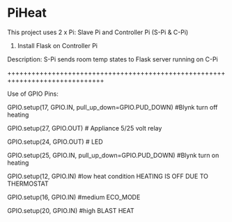 # PiHeat
This project uses 2 x Pi: Slave Pi and Controller Pi (S-Pi & C-Pi)

1. Install Flask on Controller Pi

Description: S-Pi sends room temp states to Flask server running on C-Pi




++++++++++++++++++++++++++++++++++++++++++++++++++++++++++++++++++++++++++++++

Use of GPIO Pins:

GPIO.setup(17, GPIO.IN, pull_up_down=GPIO.PUD_DOWN) #Blynk turn off heating

GPIO.setup(27, GPIO.OUT) # Appliance 5/25 volt relay

GPIO.setup(24, GPIO.OUT) # LED

GPIO.setup(25, GPIO.IN, pull_up_down=GPIO.PUD_DOWN) #Blynk turn on heating

GPIO.setup(12, GPIO.IN) #low heat condition HEATING IS OFF DUE TO THERMOSTAT 

GPIO.setup(16, GPIO.IN) #medium ECO_MODE

GPIO.setup(20, GPIO.IN) #high BLAST HEAT
